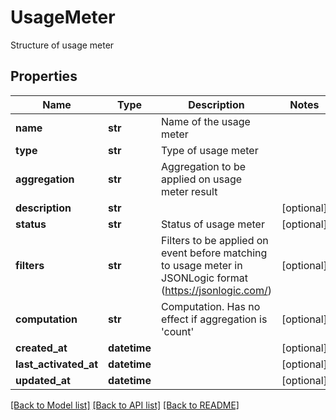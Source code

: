 # UsageMeter

Structure of usage meter

## Properties
Name | Type | Description | Notes
------------ | ------------- | ------------- | -------------
**name** | **str** | Name of the usage meter | 
**type** | **str** | Type of usage meter | 
**aggregation** | **str** | Aggregation to be applied on usage meter result | 
**description** | **str** |  | [optional] 
**status** | **str** | Status of usage meter | [optional] 
**filters** | **str** | Filters to be applied on event before matching to usage meter in JSONLogic format (https://jsonlogic.com/)  | [optional] 
**computation** | **str** | Computation. Has no effect if aggregation is &#39;count&#39; | [optional] 
**created_at** | **datetime** |  | [optional] 
**last_activated_at** | **datetime** |  | [optional] 
**updated_at** | **datetime** |  | [optional] 

[[Back to Model list]](../README.md#documentation-for-models) [[Back to API list]](../README.md#documentation-for-api-endpoints) [[Back to README]](../README.md)


